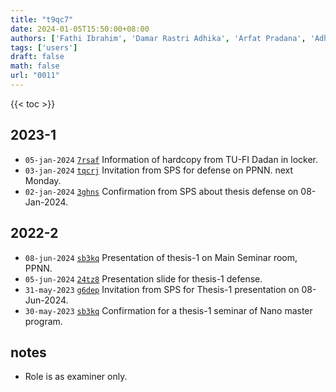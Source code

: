 ```yaml
---
title: "t9qc7"
date: 2024-01-05T15:50:00+08:00
authors: ['Fathi Ibrahim', 'Damar Rastri Adhika', 'Arfat Pradana', 'Adhitya Gandaryus Saputro', 'Sparisoma Viridi']
tags: ['users']
draft: false
math: false
url: "0011"
---
```

{{< toc >}}


## 2023-1
+ `05-jan-2024` [`7rsaf`](https://osf.io/7rsaf) Information of hardcopy from TU-FI Dadan in locker.
+ `03-jan-2024` [`tqcrj`](https://osf.io/tqcrj) Invitation from SPS for defense on PPNN. next Monday.
+ `02-jan-2024` [`3ghns`](https://osf.io/3ghns) Confirmation from SPS about thesis defense on 08-Jan-2024.


## 2022-2
+ `08-jun-2024` [`sb3kq`](https://osf.io/sb3kq) Presentation of thesis-1 on Main Seminar room, PPNN.
+ `05-jun-2024` [`24tz8`](https://osf.io/24tz8) Presentation slide for thesis-1 defense.
+ `31-may-2023` [`g6dep`](https://osf.io/g6dep) Invitation from SPS for Thesis-1 presentation on 08-Jun-2024.
+ `30-may-2023` [`sb3kq`](https://osf.io/sb3kq) Confirmation for a thesis-1 seminar of Nano master program.

## notes
+ Role is as examiner only.
